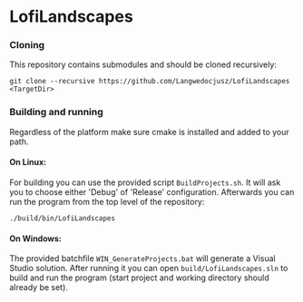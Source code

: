 # LofiLandscapes

### Cloning
This repository contains submodules and should be cloned recursively:

	git clone --recursive https://github.com/Langwedocjusz/LofiLandscapes <TargetDir>
  
### Building and running
Regardless of the platform make sure cmake is installed and added to your path.

#### On Linux:
For building you can use the provided script `BuildProjects.sh`. It will ask you to choose either 'Debug' of 'Release' configuration.
Afterwards you can run the program from the top level of the repository:

	./build/bin/LofiLandscapes
  
#### On Windows:
The provided batchfile `WIN_GenerateProjects.bat` will generate a Visual Studio solution.
After running it you can open `build/LofiLandscapes.sln` to build and run the program (start project and working directory should already be set).
